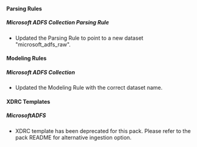 
#### Parsing Rules

##### Microsoft ADFS Collection Parsing Rule

- Updated the Parsing Rule to point to a new dataset "microsoft_adfs_raw".


#### Modeling Rules

##### Microsoft ADFS Collection

- Updated the Modeling Rule with the correct dataset name.

#### XDRC Templates

##### MicrosoftADFS

- XDRC template has been deprecated for this pack. Please refer to the pack README for alternative ingestion option.